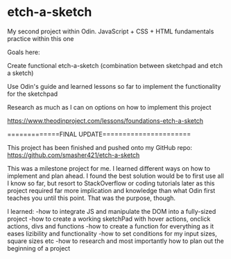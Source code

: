 # etch-a-sketch
My second project within Odin. JavaScript + CSS + HTML fundamentals practice within this one


Goals here: 

Create functional etch-a-sketch (combination between sketchpad and etch a sketch)

Use Odin's guide and learned lessons so far to implement the functionality for the sketchpad

Research as much as I can on options on how to implement this project

https://www.theodinproject.com/lessons/foundations-etch-a-sketch



=============FINAL UPDATE======================


This project has been finished and pushed onto my GitHub repo: https://github.com/smasher421/etch-a-sketch

This was a milestone project for me. I learned different ways on how to implement and plan ahead. I found the best solution would be to first use all I know so far, but resort to StackOverflow or coding tutorials later as this project required far more implication and knowledge than what Odin first teaches you until this point. That was the purpose, though.

I learned:
-how to integrate JS and manipulate the DOM into a fully-sized project
-how to create a working sketchPad with hover actions, onclick actions, divs and functions
-how to create a function for everything as it eases lizibility and functionality
-how to set conditions for my input sizes, square sizes etc
-how to research and most importantly how to plan out the beginning of a project

